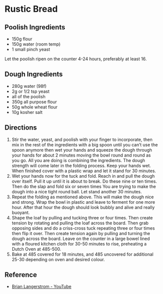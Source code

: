 # Rustic Bread

## Poolish Ingredients
* 150g flour
* 150g water (room temp)
* 1 small pinch yeast

Let the poolish ripen on the counter 4-24 hours, preferably at least 16.

## Dough Ingredients
* 280g water (98f)
* 2g or 1/2 tsp yeast 
* all of the poolish 
* 350g all purpose flour
* 50g whole wheat flour
* 10g kosher salt

## Directions
1. Stir the water, yeast, and poolish with your finger to incorporate, then mix in the rest of the ingredients with a big spoon until you can’t use the spoon anymore then wet your hands and squeeze the dough through your hands for about 2 minutes moving the bowl round and round as you go. All you are doing is combining the ingredients. The dough strength will come later in the folding process. Keep your hands wet. When finished cover with a plastic wrap and let it stand for 30 minutes.
2. Wet your hands now for the tuck and fold.  Reach in and pull the dough over itself. Pull it up until it is about to break. Do these nine or ten times. Then do the slap and fold six or seven times You are trying to make the dough into a nice tight round ball. Let stand another 30 minutes.
3. Repeat the folding as mentioned above. This will make the dough nice and strong.
Wrap the bowl in plastic and leave to ferment for one more hour. After that hour the dough should look bubbly and alive and really buoyant. 
4. Shape the loaf by pulling and tucking three or four times. Then create tension by rotating and pulling the loaf across the board. Then grab opposing sides and do a criss-cross tuck repeating three or four times then flip it over. Then create tension again by pulling and turning the dough across the board.
Leave on the counter in a large bowel lined with a floured kitchen cloth for 30-50 minutes to rise, preheating a Dutch Oven at 485-500.
5. Bake at 485 covered for 18 minutes, and 485 uncovered for additional 25-30 depending on oven and desired colour.

## Reference
* [Brian Langerstrom - YouTube](https://youtu.be/5mehXzl7yHA?si=2TjEqBXLsTBD0Gs1)